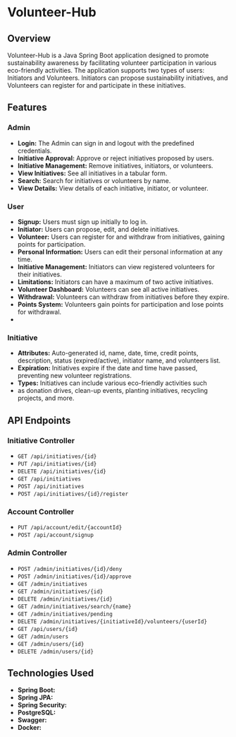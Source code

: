# Volunteer-Hub


## Overview

Volunteer-Hub is a Java Spring Boot application designed to promote sustainability awareness by facilitating volunteer participation in various eco-friendly activities. The application supports two types of users: Initiators and Volunteers. Initiators can propose sustainability initiatives, and Volunteers can register for and participate in these initiatives.

## Features

### Admin

- **Login:** The Admin can sign in and logout with the predefined credentials.
- **Initiative Approval:** Approve or reject initiatives proposed by users.
- **Initiative Management:** Remove initiatives, initiators, or volunteers.
- **View Initiatives:** See all initiatives in a tabular form.
- **Search:** Search for initiatives or volunteers by name.
- **View Details:** View details of each initiative, initiator, or volunteer.

### User

- **Signup:** Users must sign up initially to log in.
- **Initiator:** Users can propose, edit, and delete initiatives.
- **Volunteer:** Users can register for and withdraw from initiatives, gaining points for participation.
- **Personal Information:** Users can edit their personal information at any time.
- **Initiative Management:** Initiators can view registered volunteers for their initiatives.
- **Limitations:** Initiators can have a maximum of two active initiatives.
- **Volunteer Dashboard:** Volunteers can see all active initiatives.
- **Withdrawal:** Volunteers can withdraw from initiatives before they expire.
- **Points System:** Volunteers gain points for participation and lose points for withdrawal.
- 
### Initiative
- **Attributes:** Auto-generated id, name, date, time, credit points, description, status (expired/active), initiator name, and volunteers list.
- **Expiration:** Initiatives expire if the date and time have passed, preventing new volunteer registrations.
- **Types:** Initiatives can include various eco-friendly activities such
-  as donation drives, clean-up events, planting initiatives, recycling projects, and more.

## API Endpoints

### Initiative Controller

- `GET /api/initiatives/{id}`
- `PUT /api/initiatives/{id}`
- `DELETE /api/initiatives/{id}`
- `GET /api/initiatives`
- `POST /api/initiatives`
- `POST /api/initiatives/{id}/register`

### Account Controller

- `PUT /api/account/edit/{accountId}`
- `POST /api/account/signup`

### Admin Controller

- `POST /admin/initiatives/{id}/deny`
- `POST /admin/initiatives/{id}/approve`
- `GET /admin/initiatives`
- `GET /admin/initiatives/{id}`
- `DELETE /admin/initiatives/{id}`
- `GET /admin/initiatives/search/{name}`
- `GET /admin/initiatives/pending`
- `DELETE /admin/initiatives/{initiativeId}/volunteers/{userId}`
- `GET /api/users/{id}`
- `GET /admin/users`
- `GET /admin/users/{id}`
- `DELETE /admin/users/{id}`

## Technologies Used

- **Spring Boot:** 
- **Spring JPA:** 
- **Spring Security:**
- **PostgreSQL:** 
- **Swagger:** 
- **Docker:** 
